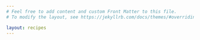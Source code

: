 ```yaml
---
# Feel free to add content and custom Front Matter to this file.
# To modify the layout, see https://jekyllrb.com/docs/themes/#overriding-theme-defaults

layout: recipes
---
```

